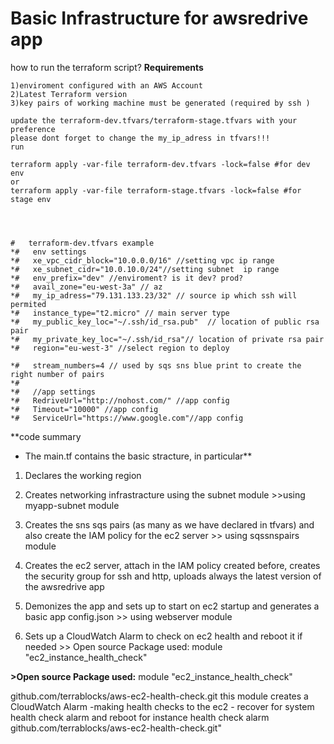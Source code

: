 
# Basic Infrastructure for awsredrive app

how to run the terraform script?
**Requirements**

   

   

    1)enviroment configured with an AWS Account 
    2)Latest Terraform version
    3)key pairs of working machine must be generated (required by ssh ) 

    update the terraform-dev.tfvars/terraform-stage.tfvars with your preference
    please dont forget to change the my_ip_adress in tfvars!!! 
    run
    
    terraform apply -var-file terraform-dev.tfvars -lock=false #for dev env
    or
    terraform apply -var-file terraform-stage.tfvars -lock=false #for stage env




    #   terraform-dev.tfvars example
    *#   env settings
    *#   xe_vpc_cidr_block="10.0.0.0/16" //setting vpc ip range
    *#   xe_subnet_cidr="10.0.10.0/24"//setting subnet  ip range
    *#   env_prefix="dev" //enviroment? is it dev? prod?
    *#   avail_zone="eu-west-3a" // az
    *#   my_ip_adress="79.131.133.23/32" // source ip which ssh will permited
    *#   instance_type="t2.micro" // main server type
    *#   my_public_key_loc="~/.ssh/id_rsa.pub"  // location of public rsa pair
    *#   my_private_key_loc="~/.ssh/id_rsa"// location of private rsa pair
    *#   region="eu-west-3" //select region to deploy
    
    *#   stream_numbers=4 // used by sqs sns blue print to create the right number of pairs
    *#
    *#   //app settings
    *#   RedriveUrl="http://nohost.com/" //app config
    *#   Timeout="10000" //app config
    *#   ServiceUrl="https://www.google.com"//app config

**code summary

 - The main.tf  contains the basic stracture, in particular**



   

 1. Declares the working region
 2. Creates networking infrastracture using the subnet module  >>using  myapp-subnet module
 3. Creates the sns sqs pairs (as many as we have declared in tfvars) and also create the IAM policy for the ec2 server >> using     sqssnspairs   module
 4. Creates the ec2 server, attach in the IAM policy created before, creates the security group for ssh and http, uploads always      the  latest  version of the awsredrive app
 
 5. Demonizes the app and sets up to start on  ec2 startup and generates
    a basic app config.json >> using webserver module
 6. Sets up a CloudWatch Alarm to check on ec2 health and reboot it if  needed >> Open source Package used: module "ec2_instance_health_check"

> 

> 
**>Open source Package used:**
module "ec2_instance_health_check" 

github.com/terrablocks/aws-ec2-health-check.git
this module creates a CloudWatch Alarm -making health checks to the ec2 -
recover for system health check alarm and reboot for instance health check alarm
github.com/terrablocks/aws-ec2-health-check.git"




